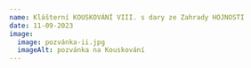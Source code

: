 ```yaml
---
name: Klášterní KOUSKOVÁNÍ VIII. s dary ze Zahrady HOJNOSTI
date: 11-09-2023
image:
  image: pozvánka-ii.jpg
  imageAlt: pozvánka na Kouskování
---
```

